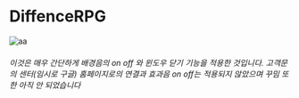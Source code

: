 # DiffenceRPG

![aa](https://user-images.githubusercontent.com/54255391/68819579-be5b3e80-06cb-11ea-954e-bf21bcac3f33.gif)

###### 이것은 매우 간단하게 배경음의 on off 와 윈도우 닫기 기능을 적용한 것입니다. 고객문의 센터(임시로 구글) 홈페이지로의 연결과 효과음 on off는 적용되지 않았으며 꾸밈 또한 아직 안 되었습니다
